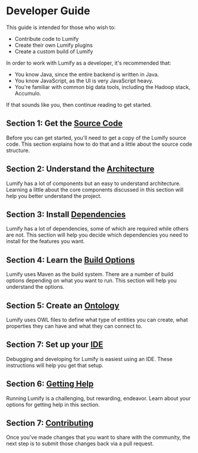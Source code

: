 # Developer Guide

This guide is intended for those who wish to:

* Contribute code to Lumify
* Create their own Lumify plugins
* Create a custom build of Lumify

In order to work with Lumify as a developer, it's recommended that:

* You know Java, since the entire backend is written in Java.
* You know JavaScript, as the UI is very JavaScript heavy.
* You're familiar with common big data tools, including the Hadoop stack, Accumulo.

If that sounds like you, then continue reading to get started.

## Section 1: Get the [Source Code](source-code.md)

Before you can get started, you'll need to get a copy of the Lumify source code. This section explains how to do that
and a little about the source code structure.

## Section 2: Understand the [Architecture](architecture.md)

Lumify has a lot of components but an easy to understand architecture. Learning a little about the core components
discussed in this section will help you better understand the project.

## Section 3: Install [Dependencies](dependencies.md)

Lumify has a lot of dependencies, some of which are required while others are not. This section will help you decide
which dependencies you need to install for the features you want.

## Section 4: Learn the [Build Options](build.md)

Lumify uses Maven as the build system. There are a number of build options depending on what you want to run. This
section will help you understand the options.

## Section 5: Create an [Ontology](ontology.md)

Lumify uses OWL files to define what type of entities you can create, what properties they can have and what they
can connect to.

## Section 7: Set up your [IDE](ide.md)

Debugging and developing for Lumify is easiest using an IDE. These instructions will help you get that setup.

## Section 6: [Getting Help](help.md)

Running Lumify is a challenging, but rewarding, endeavor. Learn about your options for getting help in this section.

## Section 7: [Contributing](../CONTRIBUTING.md)

Once you've made changes that you want to share with the community, the next step is to submit those changes back via a
pull request.
